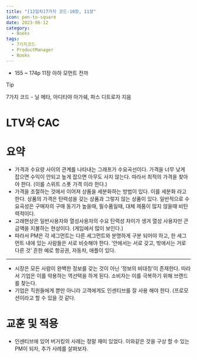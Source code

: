 ```yaml
---
title: "[12일차]7가지 코드-10장, 11장"
icon: pen-to-square
date: 2023-06-12
category:
  - Books
tags:
  - 7가지코드
  - ProductManager
  - Books
---
```

- 155 ~ 174p 11장 아하 모먼트 전까

<!-- more -->
>[!tip]
>7가지 코드 - 닐 메타, 아디티야 아가쉐, 파스 디트로자 지음

# LTV와 CAC

# 요약

- 가격과 수요량 사이의 관계를 나타내는 그래프가 수요곡선이다. 
가격을 너무 낮게 잡으면 수익이 안되고 높게 잡으면 아무도 사지 않는다.  따라서 최적의 가격을 찾아야 한다. (이를 스위트 스폿 가격 이라 한다.)
- 가격을 조절하는 것에서 이어져 상품을 세분화하는 방법이 있다. 이를 세분화 라고 한다. 
상품의 가격은 탄력성을 갖는 상품과 그렇지 않는 상품이 있다. 
일반적으로 수요곡성은 구매자의 구매 동기가 높을때, 필수품일때, 대체 제품이 많지 않을때 비탄력적이다.
- 고래현상은 일반사용자와 열성사용자의 수요 탄력성 차이가 생겨 열성 사용자만 큰 금액을 지불하는 현상이다. (게임에서 많이 보인다.)
- 따라서 PM은 각 세그먼트는 다른 세그먼트와 분명하게 구분 되어야 하고, 한 세그먼트 내에 있는 사람들은 서로 비슷해야 한다. ‘안에서는 서로 갖고, 밖에서는 거로 다른 것’
흔한 예로 항공권, 자동차, 애플이 있다.

---

- 시장은 모든 사람이 완벽한 정보를 갖는 것이 아닌 ‘정보의 비대칭’이 존재한다. 
따라서 기업은 이를 악용하는 역선택을 하게 된다. 
소비자는 이를 극복하기 위해 브랜드를 찾는다.
- 기업은 직원들에게 뿐만 아니라 고객에게도 인센티브를 잘 사용 해야 한다. (프로모션이라고 할 수 있을 것 같다.

# 교훈 및 적용

- 인센티브에 있어 버거킹의 사례는 정말 재미 있었다. 이와같은 것을 구상 할 수 있는 PM이 되자, 추가 사례를 살펴보자.